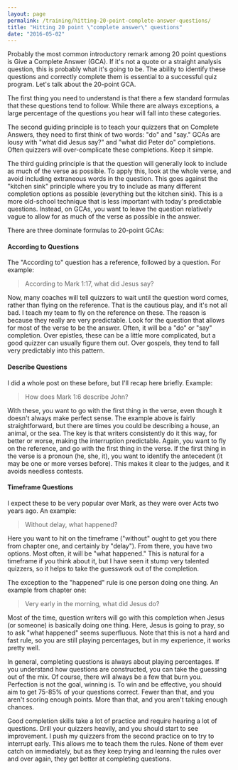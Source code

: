 ```yaml
---
layout: page
permalink: /training/hitting-20-point-complete-answer-questions/
title: "Hitting 20 point \"complete answer\" questions"
date: "2016-05-02"
---
```


Probably the most common introductory remark among 20 point questions is Give a Complete Answer (GCA). If it's not a quote or a straight analysis question, this is probably what it's going to be. The ability to identify these questions and correctly complete them is essential to a successful quiz program. Let's talk about the 20-point GCA.

The first thing you need to understand is that there a few standard formulas that these questions tend to follow. While there are always exceptions, a large percentage of the questions you hear will fall into these categories.

The second guiding principle is to teach your quizzers that on Complete Answers, they need to first think of two words: "do" and "say." GCAs are lousy with "what did Jesus say?" and "what did Peter do" completions. Often quizzers will over-complicate these completions. Keep it simple.

The third guiding principle is that the question will generally look to include as much of the verse as possible. To apply this, look at the whole verse, and avoid including extraneous words in the question. This goes against the "kitchen sink" principle where you try to include as many different completion options as possible (everything but the kitchen sink). This is a more old-school technique that is less important with today's predictable questions. Instead, on GCAs, you want to leave the question relatively vague to allow for as much of the verse as possible in the answer.

There are three dominate formulas to 20-point GCAs:

#### According to Questions

The "According to" question has a reference, followed by a question. For example:

> According to Mark 1:17, what did Jesus say?

Now, many coaches will tell quizzers to wait until the question word comes, rather than flying on the reference. That is the cautious play, and it's not all bad. I teach my team to fly on the reference on these. The reason is because they really are very predictable. Look for the question that allows for most of the verse to be the answer. Often, it will be a "do" or "say" completion. Over epistles, these can be a little more complicated, but a good quizzer can usually figure them out. Over gospels, they tend to fall very predictably into this pattern.

#### Describe Questions

I did a whole post on these before, but I'll recap here briefly. Example:

> How does Mark 1:6 describe John?

With these, you want to go with the first thing in the verse, even though it doesn't always make perfect sense. The example above is fairly straightforward, but there are times you could be describing a house, an animal, or the sea. The key is that writers consistently do it this way, for better or worse, making the interruption predictable. Again, you want to fly on the reference, and go with the first thing in the verse. If the first thing in the verse is a pronoun (he, she, it), you want to identify the antecedent (it may be one or more verses before). This makes it clear to the judges, and it avoids needless contests.

#### Timeframe Questions

I expect these to be very popular over Mark, as they were over Acts two years ago. An example:

> Without delay, what happened?

Here you want to hit on the timeframe ("without" ought to get you there from chapter one, and certainly by "delay"). From there, you have two options. Most often, it will be "what happened." This is natural for a timeframe if you think about it, but I have seen it stump very talented quizzers, so it helps to take the guesswork out of the completion.

The exception to the "happened" rule is one person doing one thing. An example from chapter one:

> Very early in the morning, what did Jesus do?

Most of the time, question writers will go with this completion when Jesus (or someone) is basically doing one thing. Here, Jesus is going to pray, so to ask "what happened" seems superfluous. Note that this is not a hard and fast rule, so you are still playing percentages, but in my experience, it works pretty well.

In general, completing questions is always about playing percentages. If you understand how questions are constructed, you can take the guessing out of the mix. Of course, there will always be a few that burn you. Perfection is not the goal, winning is. To win and be effective, you should aim to get 75-85% of your questions correct. Fewer than that, and you aren't scoring enough points. More than that, and you aren't taking enough chances.

Good completion skills take a lot of practice and require hearing a lot of questions. Drill your quizzers heavily, and you should start to see improvement. I push my quizzers from the second practice on to try to interrupt early. This allows me to teach them the rules. None of them ever catch on immediately, but as they keep trying and learning the rules over and over again, they get better at completing questions.
